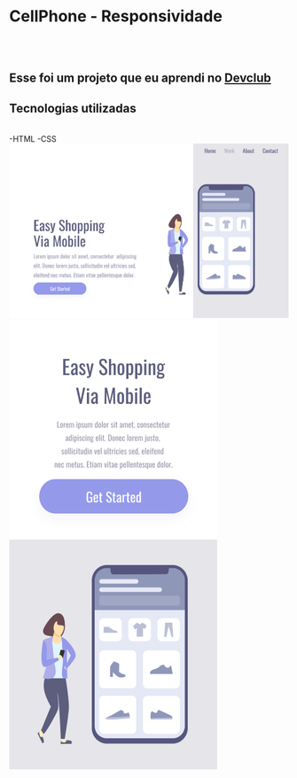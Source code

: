 <h1>CellPhone - Responsividade</h1>
<br>
<br>
<h2>Esse foi um projeto que eu aprendi no <a href="https://rodolfomori.com.br/devclub">Devclub</a></h2>

<h2>Tecnologias utilizadas</h2>
<br>
  -HTML
  -CSS

<img src="https://github.com/emerson2204/Projeto2/blob/main/Projeto%20Cellphone%20Responsividade/assets/Captura%20de%20tela%202025-05-21%20015105.png?raw=true"/>

<img src="https://github.com/emerson2204/Projeto2/blob/main/Projeto%20Cellphone%20Responsividade/assets/Shopping%20via%20Mobile%20-%20mobile.png?raw=true"/>

